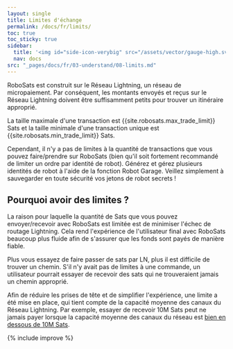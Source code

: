 ```yaml
---
layout: single
title: Limites d'échange
permalink: /docs/fr/limits/
toc: true
toc_sticky: true
sidebar:
  title: '<img id="side-icon-verybig" src="/assets/vector/gauge-high.svg"/>Limites'
  nav: docs
src: "_pages/docs/fr/03-understand/08-limits.md"
---
```


RoboSats est construit sur le Réseau Lightning, un réseau de micropaiement. Par conséquent, les montants envoyés et reçus sur le Réseau Lightning doivent être suffisamment petits pour trouver un itinéraire approprié.

La taille maximale d'une transaction est {{site.robosats.max_trade_limit}} Sats et la taille minimale d'une transaction unique est {{site.robosats.min_trade_limit}} Sats.

Cependant, il n'y a pas de limites à la quantité de transactions que vous pouvez faire/prendre sur RoboSats (bien qu'il soit fortement recommandé de limiter un ordre par identité de robot). Générez et gérez plusieurs identités de robot à l'aide de la fonction Robot Garage. Veillez simplement à sauvegarder en toute sécurité vos jetons de robot secrets !

## **Pourquoi avoir des limites ?**

La raison pour laquelle la quantité de Sats que vous pouvez envoyer/recevoir avec RoboSats est limitée est de minimiser l'échec de routage Lightning. Cela rend l'expérience de l'utilisateur final avec RoboSats beaucoup plus fluide afin de s'assurer que les fonds sont payés de manière fiable.

Plus vous essayez de faire passer de sats par LN, plus il est difficile de trouver un chemin. S'il n'y avait pas de limites à une commande, un utilisateur pourrait essayer de recevoir des sats qui ne trouveraient jamais un chemin approprié.

Afin de réduire les prises de tête et de simplifier l'expérience, une limite a été mise en place, qui tient compte de la capacité moyenne des canaux du Réseau Lightning. Par exemple, essayer de recevoir 10M Sats peut ne jamais payer lorsque la capacité moyenne des canaux du réseau est [bien en dessous de 10M Sats](https://1ml.com/statistics).

{% include improve %}

